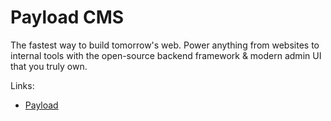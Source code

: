 # Payload CMS

The fastest way to build tomorrow's web. Power anything from websites to internal tools with the open-source backend framework & modern admin UI that you truly own.

Links:

- [Payload](https://payloadcms.com)
